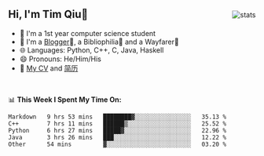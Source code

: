 <p>
<img src="https://github-readme-stats.vercel.app/api?username=qyxtim&show_icons=true" alt="stats" align="right" style="padding-top:20px"/>
</p>

## Hi, I'm Tim Qiu👋

- 🔭 I'm a 1st year computer science student
- 🌱 I'm a [Blogger](https://blog.blinkstar.cn)📝, a Bibliophilia📕 and a Wayfarer🚶
- 🌐 Languages: Python, C++, C, Java, Haskell
- 😄 Pronouns: He/Him/His
- 📄 [My CV](./cv.pdf) and [简历](./cv-ch.pdf)

<br>

📊 **This Week I Spent My Time On:**
<!--START_SECTION:waka-->
```text
Markdown   9 hrs 53 mins   ████████▓░░░░░░░░░░░░░░░░   35.13 % 
C++        7 hrs 11 mins   ██████▒░░░░░░░░░░░░░░░░░░   25.52 % 
Python     6 hrs 27 mins   █████▓░░░░░░░░░░░░░░░░░░░   22.96 % 
Java       3 hrs 26 mins   ███░░░░░░░░░░░░░░░░░░░░░░   12.22 % 
Other      54 mins         ▓░░░░░░░░░░░░░░░░░░░░░░░░   03.20 % 
```
<!--END_SECTION:waka-->

